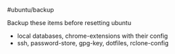 #ubuntu/backup

Backup these items before resetting ubuntu 
- local databases, chrome-extensions with their config
- ssh, password-store, gpg-key, dotfiles, rclone-config